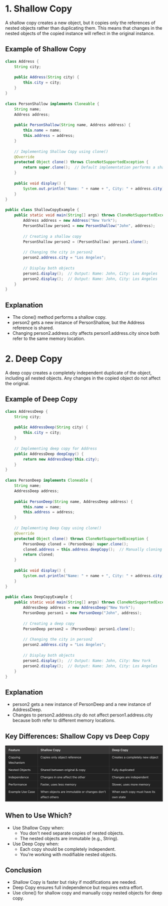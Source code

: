 # 1. Shallow Copy
A shallow copy creates a new object, but it copies only the references of nested objects rather than duplicating them. This means that changes in the nested objects of the copied instance will reflect in the original instance.

## Example of Shallow Copy

``` java
class Address {
    String city;

    public Address(String city) {
        this.city = city;
    }
}

class PersonShallow implements Cloneable {
    String name;
    Address address;

    public PersonShallow(String name, Address address) {
        this.name = name;
        this.address = address;
    }

    // Implementing Shallow Copy using clone()
    @Override
    protected Object clone() throws CloneNotSupportedException {
        return super.clone();  // Default implementation performs a shallow copy
    }

    public void display() {
        System.out.println("Name: " + name + ", City: " + address.city);
    }
}

public class ShallowCopyExample {
    public static void main(String[] args) throws CloneNotSupportedException {
        Address address = new Address("New York");
        PersonShallow person1 = new PersonShallow("John", address);

        // Creating a shallow copy
        PersonShallow person2 = (PersonShallow) person1.clone();

        // Changing the city in person2
        person2.address.city = "Los Angeles";

        // Display both objects
        person1.display();  // Output: Name: John, City: Los Angeles
        person2.display();  // Output: Name: John, City: Los Angeles
    }
}

```

## Explanation
- The clone() method performs a shallow copy.
- person2 gets a new instance of PersonShallow, but the Address reference is shared.
- Changing person2.address.city affects person1.address.city since both refer to the same memory location.

# 2. Deep Copy
A deep copy creates a completely independent duplicate of the object, including all nested objects. Any changes in the copied object do not affect the original.

## Example of Deep Copy
``` java
class AddressDeep {
    String city;

    public AddressDeep(String city) {
        this.city = city;
    }

    // Implementing deep copy for Address
    public AddressDeep deepCopy() {
        return new AddressDeep(this.city);
    }
}

class PersonDeep implements Cloneable {
    String name;
    AddressDeep address;

    public PersonDeep(String name, AddressDeep address) {
        this.name = name;
        this.address = address;
    }

    // Implementing Deep Copy using clone()
    @Override
    protected Object clone() throws CloneNotSupportedException {
        PersonDeep cloned = (PersonDeep) super.clone();
        cloned.address = this.address.deepCopy();  // Manually cloning Address
        return cloned;
    }

    public void display() {
        System.out.println("Name: " + name + ", City: " + address.city);
    }
}

public class DeepCopyExample {
    public static void main(String[] args) throws CloneNotSupportedException {
        AddressDeep address = new AddressDeep("New York");
        PersonDeep person1 = new PersonDeep("John", address);

        // Creating a deep copy
        PersonDeep person2 = (PersonDeep) person1.clone();

        // Changing the city in person2
        person2.address.city = "Los Angeles";

        // Display both objects
        person1.display();  // Output: Name: John, City: New York
        person2.display();  // Output: Name: John, City: Los Angeles
    }
}


```
## Explanation
- person2 gets a new instance of PersonDeep and a new instance of AddressDeep.
- Changes to person2.address.city do not affect person1.address.city because both refer to different memory locations.

##  Key Differences: Shallow Copy vs Deep Copy

![Alt text](https://github.com/gauravdubey/DesignPatternExample/blob/main/images/shallowvsDeepCopy.png)

## When to Use Which?
- Use Shallow Copy when:
    - You don't need separate copies of nested objects.
    - The nested objects are immutable (e.g., String).
- Use Deep Copy when:
    - Each copy should be completely independent.
    - You're working with modifiable nested objects.

## Conclusion
- Shallow Copy is faster but risky if modifications are needed.
- Deep Copy ensures full independence but requires extra effort.
- Use clone() for shallow copy and manually copy nested objects for deep copy.


